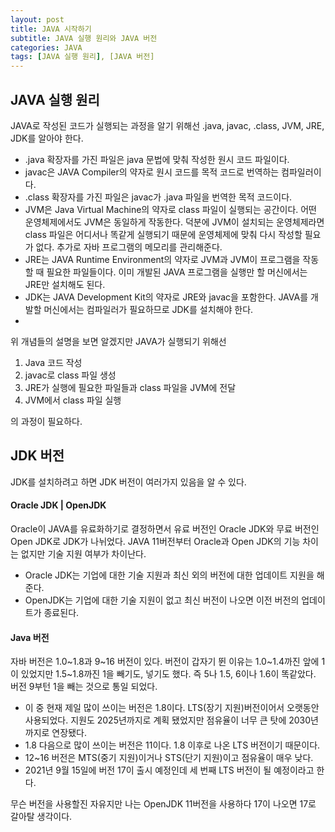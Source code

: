 ```yaml
---
layout: post
title: JAVA 시작하기
subtitle: JAVA 실행 원리와 JAVA 버전
categories: JAVA
tags: [JAVA 실행 원리], [JAVA 버전]
---
```

## JAVA 실행 원리
JAVA로 작성된 코드가 실행되는 과정을 알기 위해선  .java, javac, .class, JVM, JRE, JDK를 알아야 한다.

 - .java 확장자를 가진 파일은 java 문법에 맞춰 작성한 원시 코드 파일이다.
 - javac은 JAVA Compiler의 약자로 원시 코드를 목적 코드로 번역하는 컴파일러이다.
 - .class 확장자를 가진 파일은 javac가 .java 파일을 번역한 목적 코드이다.
 - JVM은 Java Virtual Machine의 약자로 class 파일이 실행되는 공간이다. 어떤 운영체제에서도 JVM은 동일하게 작동한다. 덕분에 JVM이 설치되는 운영체제라면 class 파일은 어디서나 똑같게 실행되기 때문에 운영체제에 맞춰 다시 작성할 필요가 없다. 추가로 자바 프로그램의 메모리를 관리해준다.
 - JRE는 JAVA Runtime Environment의 약자로 JVM과 JVM이 프로그램을 작동할 때 필요한 파일들이다. 이미 개발된 JAVA 프로그램을 실행만 할 머신에서는 JRE만 설치해도 된다.
 - JDK는 JAVA Development Kit의 약자로 JRE와 javac을 포함한다. JAVA를 개발할 머신에서는 컴파일러가 필요하므로 JDK를 설치해야 한다.
 - 
 
 위 개념들의 설명을 보면 알겠지만 JAVA가 실행되기 위해선
 
 1. Java 코드 작성
 2. javac로 class 파일 생성
 3. JRE가 실행에 필요한 파일들과 class 파일을 JVM에 전달
 4. JVM에서 class 파일 실행
 
 의 과정이 필요하다.


## JDK 버전
JDK를 설치하려고 하면 JDK 버전이 여러가지 있음을 알 수 있다.
 #### Oracle JDK | OpenJDK
 Oracle이 JAVA를 유료화하기로 결정하면서 유료 버전인 Oracle JDK와 무료 버전인 Open JDK로 JDK가 나뉘었다. JAVA 11버전부터 Oracle과 Open JDK의 기능 차이는 없지만 기술 지원 여부가 차이난다.
 - Oracle JDK는 기업에 대한 기술 지원과 최신 외의 버전에 대한 업데이트 지원을 해준다.
 - OpenJDK는 기업에 대한 기술 지원이 없고 최신 버전이 나오면 이전 버전의 업데이트가 종료된다.
#### Java 버전
 자바 버전은 1.0~1.8과 9~16 버전이 있다. 버전이 갑자기 뛴 이유는 1.0~1.4까진 앞에 1이 있었지만 1.5~1.8까진 1을 빼기도, 넣기도 했다. 즉 5나 1.5, 6이나 1.6이 똑같았다. 버전 9부턴 1을 빼는 것으로 통일 되었다.
- 이 중 현재 제일 많이 쓰이는 버전은 1.8이다. LTS(장기 지원)버전이어서 오랫동안 사용되었다. 지원도 2025년까지로 계획 됐었지만 점유율이 너무 큰 탓에 2030년까지로 연장됐다.
-  1.8 다음으로 많이 쓰이는 버전은 11이다. 1.8 이후로 나온 LTS 버전이기 때문이다.
  -  12~16 버전은 MTS(중기 지원)이거나 STS(단기 지원)이고 점유율이 매우 낮다.
  - 2021년 9월 15일에 버전 17이 출시 예정인데 세 번째 LTS 버전이 될 예정이라고 한다.
  
  무슨 버전을 사용할진 자유지만 나는 OpenJDK 11버전을 사용하다 17이 나오면 17로 갈아탈 생각이다.
<!--stackedit_data:
eyJoaXN0b3J5IjpbLTEyNTAzNTkyNjBdfQ==
-->